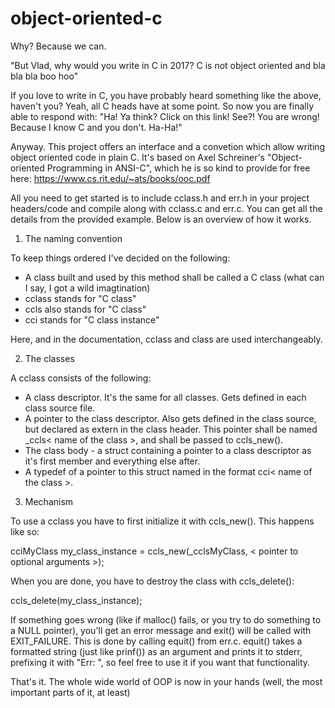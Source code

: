 # object-oriented-c
Why? Because we can.

"But Vlad, why would you write in C in 2017? C is not object oriented and bla bla bla boo hoo"

If you love to write in C, you have probably heard something like the above, haven't you?
Yeah, all C heads have at some point. So now you are finally able to respond with:
"Ha! Ya think? Click on this link! See?! You are wrong! Because I know C and you don't. Ha-Ha!"

Anyway. This project offers an interface and a convetion which allow writing object oriented code in plain C.
It's based on Axel Schreiner's "Object-oriented Programming in ANSI-C", which he is so kind to provide for free
here: https://www.cs.rit.edu/~ats/books/ooc.pdf

All you need to get started is to include cclass.h and err.h in your project headers/code and compile along with 
cclass.c and err.c. You can get all the details from the provided example. Below is an overview of how it works.

1. The naming convention

To keep things ordered I've decided on the following: 

- A class built and used by this method shall be called a C class (what can I say, I got a wild imagtination)
- cclass stands for "C class"
- ccls also stands for "C class"
- cci stands for "C class instance"

Here, and in the documentation, cclass and class are used interchangeably.

2. The classes

A cclass consists of the following:
- A class descriptor. It's the same for all classes. Gets defined in each class source file.
- A pointer to the class descriptor. Also gets defined in the class source, but declared as extern in the class header.
This pointer shall be named _ccls< name of the class >, and shall be passed to ccls_new().
- The class body - a struct containing a pointer to a class descriptor as it's first member and everything else after.
- A typedef of a pointer to this struct named in the format cci< name of the class >.

3. Mechanism

To use a cclass you have to first initialize it with ccls_new(). This happens like so:

cciMyClass my_class_instance = ccls_new(_cclsMyClass, < pointer to optional arguments >);

When you are done, you have to destroy the class with ccls_delete():

ccls_delete(my_class_instance);

If something goes wrong (like if malloc() fails, or you try to do something to a NULL pointer), you'll get an error message
and exit() will be called with EXIT_FAILURE. This is done by calling equit() from err.c.
equit() takes a formatted string (just like prinf()) as an argument and prints it to stderr, prefixing it with "Err: ", so
feel free to use it if you want that functionality.

That's it. The whole wide world of OOP is now in your hands (well, the most important parts of it, at least)
